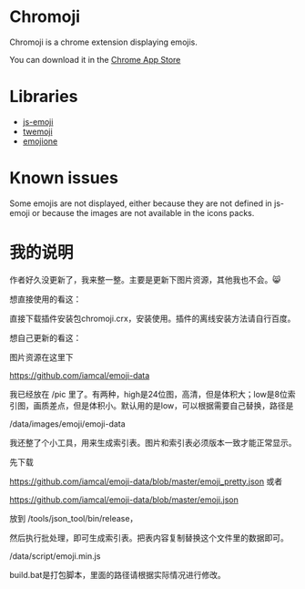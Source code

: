 # Chromoji

Chromoji is a chrome extension displaying emojis.

You can download it in the [Chrome App Store](https://chrome.google.com/webstore/detail/chromoji/negakbijaemdgbhklopmghphgaeadmpo?hl=fr)

# Libraries

* [js-emoji](https://github.com/iamcal/js-emoji)
* [twemoji](https://github.com/twitter/twemoji)
* [emojione](https://github.com/Ranks/emojione)

# Known issues

Some emojis are not displayed, either because they are not defined in js-emoji or because the images are not available
in the icons packs.



# 我的说明

作者好久没更新了，我来整一整。主要是更新下图片资源，其他我也不会。:smile_cat:



想直接使用的看这：

直接下载插件安装包chromoji.crx，安装使用。插件的离线安装方法请自行百度。



想自己更新的看这：

图片资源在这里下

https://github.com/iamcal/emoji-data

我已经放在 /pic 里了。有两种，high是24位图，高清，但是体积大；low是8位索引图，画质差点，但是体积小。默认用的是low，可以根据需要自己替换，路径是 

/data/images/emoji/emoji-data

我还整了个小工具，用来生成索引表。图片和索引表必须版本一致才能正常显示。

先下载

https://github.com/iamcal/emoji-data/blob/master/emoji_pretty.json 或者

https://github.com/iamcal/emoji-data/blob/master/emoji.json

放到 /tools/json_tool/bin/release，

然后执行批处理，即可生成索引表。把表内容复制替换这个文件里的数据即可。

/data/script/emoji.min.js

build.bat是打包脚本，里面的路径请根据实际情况进行修改。



